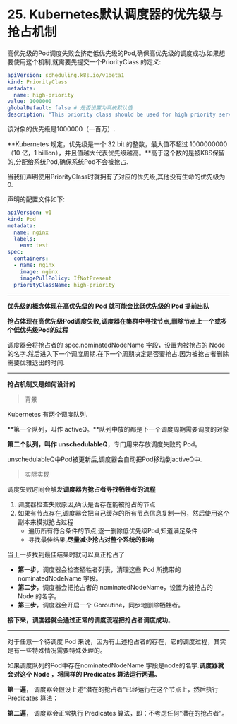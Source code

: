 # 25. Kubernetes默认调度器的优先级与抢占机制

高优先级的Pod调度失败会挤走低优先级的Pod,确保高优先级的调度成功.如果想要使用这个机制,就需要先提交一个PriorityClass 的定义:

```yaml
apiVersion: scheduling.k8s.io/v1beta1
kind: PriorityClass
metadata:
  name: high-priority
value: 1000000
globalDefault: false # 是否设置为系统默认值
description: "This priority class should be used for high priority service pods only."
```

该对象的优先级是1000000（一百万）.

**Kubernetes 规定，优先级是一个 32 bit 的整数，最大值不超过 1000000000（10 亿，1 billion），并且值越大代表优先级越高。**高于这个数的是被K8S保留的,分配给系统Pod,确保系统Pod不会被抢占.

当我们声明使用PriorityClass时就拥有了对应的优先级,其他没有生命的优先级为0.

声明的配置文件如下:

```yaml
apiVersion: v1
kind: Pod
metadata:
  name: nginx
  labels:
    env: test
spec:
  containers:
  - name: nginx
    image: nginx
    imagePullPolicy: IfNotPresent
  priorityClassName: high-priority
```

---

**优先级的概念体现在高优先级的 Pod 就可能会比低优先级的 Pod 提前出队**

**抢占体现在高优先级Pod调度失败,调度器在集群中寻找节点,删除节点上一个或多个低优先级Pod的过程**

调度器会将抢占者的 spec.nominatedNodeName 字段，设置为被抢占的 Node 的名字.然后进入下一个调度周期.在下一个周期决定是否要抢占.因为被抢占者删除需要优雅退出的时间.

-----

**抢占机制又是如何设计的**

> 背景



Kubernetes 有两个调度队列.

**第一个队列，叫作 activeQ。**队列中放的都是下一个调度周期需要调度的对象

**第二个队列，叫作 unschedulableQ**，专门用来存放调度失败的 Pod。

unschedulableQ中Pod被更新后,调度器会自动把Pod移动到activeQ中.

> 实际实现

调度失败时间会触发**调度器为抢占者寻找牺牲者的流程**

1. 调度器检查失败原因,确认是否存在能被抢占的节点
2. 如果有节点存在,调度器会把自己缓存的所有节点信息复制一份，然后使用这个副本来模拟抢占过程
   - 遍历所有符合条件的节点,逐一删除低优先级Pod,知道满足条件
   - 寻找最佳结果,**尽量减少抢占对整个系统的影响**

当上一步找到最佳结果时就可以真正抢占了

- **第一步**，调度器会检查牺牲者列表，清理这些 Pod 所携带的 nominatedNodeName 字段。
- **第二步**，调度器会把抢占者的 nominatedNodeName，设置为被抢占的 Node 的名字。
- **第三步**，调度器会开启一个 Goroutine，同步地删除牺牲者。

**接下来，调度器就会通过正常的调度流程把抢占者调度成功**。

---

对于任意一个待调度 Pod 来说，因为有上述抢占者的存在，它的调度过程，其实是有一些特殊情况需要特殊处理的。

如果调度队列的Pod中存在nominatedNodeName 字段是node的名字.**调度器就会对这个 Node ，将同样的 Predicates 算法运行两遍。**

**第一遍**， 调度器会假设上述“潜在的抢占者”已经运行在这个节点上，然后执行 Predicates 算法；

**第二遍**， 调度器会正常执行 Predicates 算法，即：不考虑任何“潜在的抢占者”。



















































































